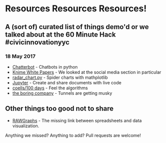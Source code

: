 # Resources Resources Resources!

## A (sort of) curated list of things demo'd or we talked about at the 60 Minute Hack #civicinnovationyyc

### 18 May 2017

- [Chatterbot](https://github.com/gunthercox/ChatterBot) - Chatbots in python
- [Knime White Papers](https://www.knime.org/white-papers) - We looked at the social media section in particular
- [radar_chart.py](https://matplotlib.org/examples/api/radar_chart.html) - Spider charts with mathplotlib
- [Jupyter](http://jupyter.org/) - Create and share documents with live code
- [coells/100 days](https://github.com/coells/100days) - Feel the algorithms
- [the boring company](https://www.boringcompany.com/) - Tunnels are getting musky

## Other things too good not to share

- [RAWGraphs](http://rawgraphs.io) - The missing link between spreadsheets and data visualization.

Anything we missed? Anything to add? Pull requests are welcome!
